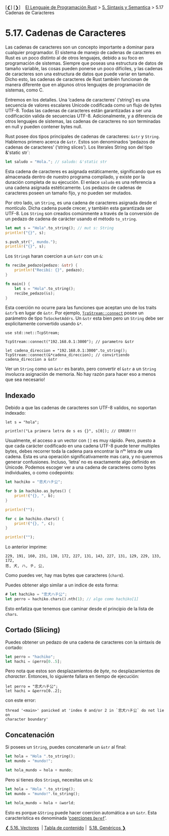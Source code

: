 [[❮]](ch05-16-vectors.md)
[[❯]](ch05-18-generics.md)
&nbsp;&nbsp;
[El Lenguaje de Programación Rust](_index.md) >
[5. Sintaxis y Semantica](ch05-00-syntax-and-semantics.md) >
5.17 Cadenas de Caracteres

# 5.17. Cadenas de Caracteres

Las cadenas de caracteres son un concepto importante a dominar para cualquier
programador. El sistema de manejo de cadenas de caracteres en Rust es un poco
distinto al de otros lenguajes, debido a su foco en programación de sistemas.
Siempre que poseas una estructura de datos de tamaño variable, las cosas pueden
ponerse un poco difíciles, y las cadenas de caracteres son una estructura de
datos que puede variar en tamaño. Dicho esto, las cadenas de caracteres de Rust
también funcionan de manera diferente que en algunos otros lenguajes de
programación de sistemas, como C.

Entremos en los detalles. Una ‘cadena de caracteres’ (‘string’) es una secuencia
de valores escalares Unicode codificada como un flujo de bytes UTF-8. Todas las
cadenas de caracteres están garantizadas a ser una codificación valida de
secuencias UTF-8. Adicionalmente, y a diferencia de otros lenguajes de sistemas,
las cadenas de caracteres no son terminadas en null y pueden contener bytes
null.

Rust posee dos tipos principales de cadenas de caracteres: `&str` y `String`.
Hablemos primero acerca de `&str`. Estos son denominados ‘pedazos de cadenas de
caracteres’ (‘string slices’). Los literales String son del tipo &'static str`:

```rust
let saludo = "Hola."; // saludo: &'static str
```

Esta cadena de caracteres es asignada estáticamente, significando que es
almacenada dentro de nuestro programa compilado, y existe por la duración
completa de su ejecución. El enlace `saludo` es una referencia a una cadena
asignada estéticamente. Los pedazos de cadenas de caracteres poseen un tamaño
fijo, y no pueden ser mutados.

Por otro lado, un `String`, es una cadena de caracteres asignada desde el
montículo. Dicha cadena puede crecer, y también esta garantizada ser UTF-8. Los
`String` son creados comúnmente a través de la conversión de un pedazo de cadena
de carácter usando el método `to_string`.

```rust
let mut s = "Hola".to_string(); // mut s: String
println!("{}", s);

s.push_str(", mundo.");
println!("{}", s);
```

Los `String`s haran coercion a un `&str` con un `&`:

```rust
fn recibe_pedazo(pedazo: &str) {
    println!("Recibí: {}", pedazo);
}

fn main() {
    let s = "Hola".to_string();
    recibe_pedazo(&s);
}
```

Esta coerción no ocurre para las funciones que aceptan uno de los traits
`&str`’s en lugar de `&str`. Por ejemplo, [`TcpStream::connect`][connect] posee
un parámetro de tipo `ToSocketAddrs`. Un `&str` esta bien pero un `String` debe
ser explícitamente convertido usando `&*`.

```rust,no_run
use std::net::TcpStream;

TcpStream::connect("192.168.0.1:3000"); // parametro &str

let cadena_direccion = "192.168.0.1:3000".to_string();
TcpStream::connect(&*cadena_direccion); // convirtiendo cadena_direccion a &str
```

Ver un `String` como un `&str` es barato, pero convertir el `&str` a un `String`
involucra asignación de memoria. No hay razón para hacer eso a menos que sea
necesario!

## Indexado

Debido a que las cadenas de caracteres son UTF-8 validos, no soportan indexado:

```rust,ignore
let s = "hola";

println!("La primera letra de s es {}", s[0]); // ERROR!!!
```

Usualmente, el acceso a un vector con `[]` es muy rápido. Pero, puesto a que
cada carácter codificado en una cadena UTF-8 puede tener multiples bytes, debes
recorrer toda la cadena para encontrar la nᵗʰ letra de una cadena. Esta es una
operación significativamente mas cara, y no queremos generar confusiones.
Incluso, ‘letra’ no es exactamente algo definido en Unicode. Podemos escoger ver
a una cadena de caracteres como bytes individuales, o como codepoints:

```rust
let hachiko = "忠犬ハチ公";

for b in hachiko.as_bytes() {
    print!("{}, ", b);
}

println!("");

for c in hachiko.chars() {
    print!("{}, ", c);
}

println!("");
```

Lo anterior imprime:

```text
229, 191, 160, 231, 138, 172, 227, 131, 143, 227, 131, 129, 229, 133, 172,
忠, 犬, ハ, チ, 公,
```

Como puedes ver, hay mas bytes que caracteres (`char`s).

Puedes obtener algo similar a un indice de esta forma:

```rust
# let hachiko = "忠犬ハチ公";
let perro = hachiko.chars().nth(1); // algo como hachiko[1]
```

Esto enfatiza que tenemos que caminar desde el principio de la lista de `chars`.

## Cortado (Slicing)

Puedes obtener un pedazo de una cadena de caracteres con la sintaxis de cortado:

```rust
let perro = "hachiko";
let hachi = &perro[0..5];
```

Pero nota que estos son desplazamientos de _byte_, no desplazamientos de
_character_. Entonces, lo siguiente fallara en tiempo de ejecución:


```rust,should_panic
let perro = "忠犬ハチ公";
let hachi = &perro[0..2];
```

con este error:

```text
thread '<main>' panicked at 'index 0 and/or 2 in `忠犬ハチ公` do not lie on
character boundary'
```

## Concatenación

Si posees un `String`, puedes concatenarle un `&str` al final:

```rust
let hola = "Hola ".to_string();
let mundo = "mundo!";

let hola_mundo = hola + mundo;
```

Pero si tienes dos `String`s, necesitas un `&`:

```rust
let hola = "Hola ".to_string();
let mundo = "mundo!".to_string();

let hola_mundo = hola + &world;
```

Esto es porque `&String` puede hacer coercion automática a un `&str`. Esta
característica es denominada ‘[coerciones `Deref`][dc]’.

[dc]: deref-coercions.html
[connect]: ../std/net/struct.TcpStream.html#method.connect

[❮ 5.16. Vectores](ch05-16-vectors.md)
&nbsp;|&nbsp;[Tabla de contenido](_index.md)&nbsp;|&nbsp;
[5.18. Genéricos ❯](ch05-18-generics.md)
